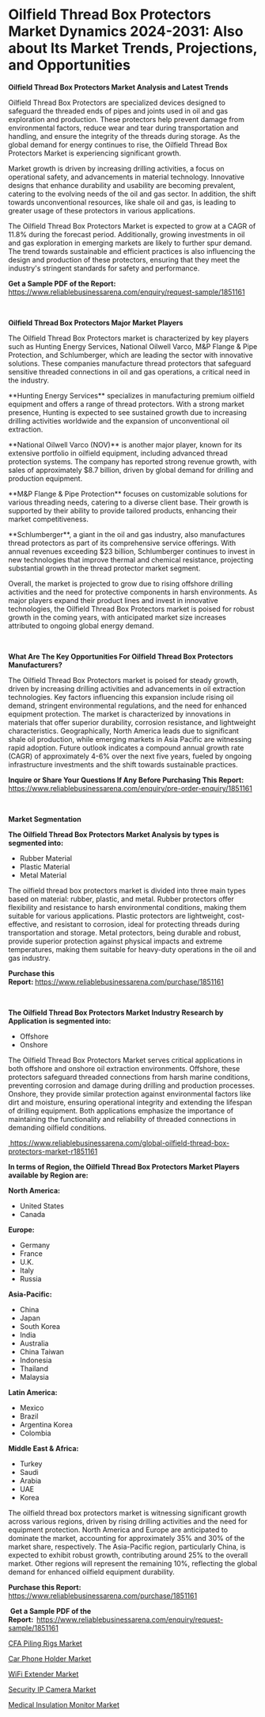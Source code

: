 <p><h1>Oilfield Thread Box Protectors Market Dynamics 2024-2031: Also about Its Market Trends, Projections, and Opportunities</h1></p><p><strong>Oilfield Thread Box Protectors Market Analysis and Latest Trends</strong></p>
<p><p>Oilfield Thread Box Protectors are specialized devices designed to safeguard the threaded ends of pipes and joints used in oil and gas exploration and production. These protectors help prevent damage from environmental factors, reduce wear and tear during transportation and handling, and ensure the integrity of the threads during storage. As the global demand for energy continues to rise, the Oilfield Thread Box Protectors Market is experiencing significant growth.</p><p>Market growth is driven by increasing drilling activities, a focus on operational safety, and advancements in material technology. Innovative designs that enhance durability and usability are becoming prevalent, catering to the evolving needs of the oil and gas sector. In addition, the shift towards unconventional resources, like shale oil and gas, is leading to greater usage of these protectors in various applications.</p><p>The Oilfield Thread Box Protectors Market is expected to grow at a CAGR of 11.8% during the forecast period. Additionally, growing investments in oil and gas exploration in emerging markets are likely to further spur demand. The trend towards sustainable and efficient practices is also influencing the design and production of these protectors, ensuring that they meet the industry's stringent standards for safety and performance.</p></p>
<p><strong>Get a Sample PDF of the Report:&nbsp;</strong> <a href="https://www.reliablebusinessarena.com/enquiry/request-sample/1851161?utm_campaign=1332&utm_medium=2&utm_source=Github&utm_content=ia&utm_term=18102024&utm_id=oilfield-thread-box-protectors">https://www.reliablebusinessarena.com/enquiry/request-sample/1851161</a></p>
<p>&nbsp;</p>
<p><strong>Oilfield Thread Box Protectors Major Market Players</strong></p>
<p><p>The Oilfield Thread Box Protectors market is characterized by key players such as Hunting Energy Services, National Oilwell Varco, M&P Flange & Pipe Protection, and Schlumberger, which are leading the sector with innovative solutions. These companies manufacture thread protectors that safeguard sensitive threaded connections in oil and gas operations, a critical need in the industry.</p><p>**Hunting Energy Services** specializes in manufacturing premium oilfield equipment and offers a range of thread protectors. With a strong market presence, Hunting is expected to see sustained growth due to increasing drilling activities worldwide and the expansion of unconventional oil extraction.</p><p>**National Oilwell Varco (NOV)** is another major player, known for its extensive portfolio in oilfield equipment, including advanced thread protection systems. The company has reported strong revenue growth, with sales of approximately $8.7 billion, driven by global demand for drilling and production equipment.</p><p>**M&P Flange & Pipe Protection** focuses on customizable solutions for various threading needs, catering to a diverse client base. Their growth is supported by their ability to provide tailored products, enhancing their market competitiveness.</p><p>**Schlumberger**, a giant in the oil and gas industry, also manufactures thread protectors as part of its comprehensive service offerings. With annual revenues exceeding $23 billion, Schlumberger continues to invest in new technologies that improve thermal and chemical resistance, projecting substantial growth in the thread protector market segment.</p><p>Overall, the market is projected to grow due to rising offshore drilling activities and the need for protective components in harsh environments. As major players expand their product lines and invest in innovative technologies, the Oilfield Thread Box Protectors market is poised for robust growth in the coming years, with anticipated market size increases attributed to ongoing global energy demand.</p></p>
<p>&nbsp;</p>
<p><strong>What Are The Key Opportunities For Oilfield Thread Box Protectors Manufacturers?</strong></p>
<p><p>The Oilfield Thread Box Protectors market is poised for steady growth, driven by increasing drilling activities and advancements in oil extraction technologies. Key factors influencing this expansion include rising oil demand, stringent environmental regulations, and the need for enhanced equipment protection. The market is characterized by innovations in materials that offer superior durability, corrosion resistance, and lightweight characteristics. Geographically, North America leads due to significant shale oil production, while emerging markets in Asia Pacific are witnessing rapid adoption. Future outlook indicates a compound annual growth rate (CAGR) of approximately 4-6% over the next five years, fueled by ongoing infrastructure investments and the shift towards sustainable practices.</p></p>
<p><strong>Inquire or Share Your Questions If Any Before Purchasing This Report:</strong> <a href="https://www.reliablebusinessarena.com/enquiry/pre-order-enquiry/1851161?utm_campaign=1332&utm_medium=2&utm_source=Github&utm_content=ia&utm_term=18102024&utm_id=oilfield-thread-box-protectors">https://www.reliablebusinessarena.com/enquiry/pre-order-enquiry/1851161</a></p>
<p>&nbsp;</p>
<p><strong>Market Segmentation</strong></p>
<p><strong>The Oilfield Thread Box Protectors Market Analysis by types is segmented into:</strong></p>
<p><ul><li>Rubber Material</li><li>Plastic Material</li><li>Metal Material</li></ul></p>
<p><p>The oilfield thread box protectors market is divided into three main types based on material: rubber, plastic, and metal. Rubber protectors offer flexibility and resistance to harsh environmental conditions, making them suitable for various applications. Plastic protectors are lightweight, cost-effective, and resistant to corrosion, ideal for protecting threads during transportation and storage. Metal protectors, being durable and robust, provide superior protection against physical impacts and extreme temperatures, making them suitable for heavy-duty operations in the oil and gas industry.</p></p>
<p><strong>Purchase this Report:&nbsp;</strong><a href="https://www.reliablebusinessarena.com/purchase/1851161?utm_campaign=1332&utm_medium=2&utm_source=Github&utm_content=ia&utm_term=18102024&utm_id=oilfield-thread-box-protectors">https://www.reliablebusinessarena.com/purchase/1851161</a></p>
<p>&nbsp;</p>
<p><strong>The Oilfield Thread Box Protectors Market Industry Research by Application is segmented into:</strong></p>
<p><ul><li>Offshore</li><li>Onshore</li></ul></p>
<p><p>The Oilfield Thread Box Protectors Market serves critical applications in both offshore and onshore oil extraction environments. Offshore, these protectors safeguard threaded connections from harsh marine conditions, preventing corrosion and damage during drilling and production processes. Onshore, they provide similar protection against environmental factors like dirt and moisture, ensuring operational integrity and extending the lifespan of drilling equipment. Both applications emphasize the importance of maintaining the functionality and reliability of threaded connections in demanding oilfield conditions.</p></p>
<p><a href="https://www.reliablebusinessarena.com/global-oilfield-thread-box-protectors-market-r1851161?utm_campaign=1332&utm_medium=2&utm_source=Github&utm_content=ia&utm_term=18102024&utm_id=oilfield-thread-box-protectors">&nbsp;https://www.reliablebusinessarena.com/global-oilfield-thread-box-protectors-market-r1851161</a></p>
<p><strong>In terms of Region, the Oilfield Thread Box Protectors Market Players available by Region are:</strong></p>
<p>
    <p> <strong> North America: </strong>
        <ul>
            <li>United States</li>
            <li>Canada</li>
        </ul>
        </p> 
    <p> <strong> Europe: </strong>
        <ul>
            <li>Germany</li>
            <li>France</li>
            <li>U.K.</li>
            <li>Italy</li>
            <li>Russia</li>
        </ul>
        </p> 
    <p> <strong> Asia-Pacific: </strong>
        <ul>
            <li>China</li>
            <li>Japan</li>
            <li>South Korea</li>
            <li>India</li>
            <li>Australia</li>
            <li>China Taiwan</li>
            <li>Indonesia</li>
            <li>Thailand</li>
            <li>Malaysia</li>
        </ul>
        </p> 
    <p> <strong> Latin America: </strong>
        <ul>
            <li>Mexico</li>
            <li>Brazil</li>
            <li>Argentina Korea</li>
            <li>Colombia</li>
        </ul>
        </p> 
    <p> <strong> Middle East & Africa: </strong>
        <ul>
            <li>Turkey</li>
            <li>Saudi</li>
            <li>Arabia</li>
            <li>UAE</li>
            <li>Korea</li>
        </ul>
    </p>
    </p>
<p><p>The oilfield thread box protectors market is witnessing significant growth across various regions, driven by rising drilling activities and the need for equipment protection. North America and Europe are anticipated to dominate the market, accounting for approximately 35% and 30% of the market share, respectively. The Asia-Pacific region, particularly China, is expected to exhibit robust growth, contributing around 25% to the overall market. Other regions will represent the remaining 10%, reflecting the global demand for enhanced oilfield equipment durability.</p></p>
<p><strong>Purchase this Report: </strong><a href="https://www.reliablebusinessarena.com/purchase/1851161?utm_campaign=1332&utm_medium=2&utm_source=Github&utm_content=ia&utm_term=18102024&utm_id=oilfield-thread-box-protectors">https://www.reliablebusinessarena.com/purchase/1851161</a></p>
<p>&nbsp;<strong>Get a Sample PDF of the Report:&nbsp;&nbsp;</strong><a href="https://www.reliablebusinessarena.com/enquiry/request-sample/1851161?utm_campaign=1332&utm_medium=2&utm_source=Github&utm_content=ia&utm_term=18102024&utm_id=oilfield-thread-box-protectors">https://www.reliablebusinessarena.com/enquiry/request-sample/1851161</a></p>
<p><strong></strong></p>
<p><p><a href="https://issuu.com/reportprime-2/docs/cfa-piling-rigs-market-size-2030.pp_e82dcabb8c9bc7?utm_campaign=1332&utm_medium=2&utm_source=Github&utm_content=ia&utm_term=18102024&utm_id=oilfield-thread-box-protectors">CFA Piling Rigs Market</a></p><p><a href="https://www.linkedin.com/pulse/car-phone-holder-market-outlook-current-assessment-future-projections-u7uve?utm_campaign=1332&utm_medium=2&utm_source=Github&utm_content=ia&utm_term=18102024&utm_id=oilfield-thread-box-protectors">Car Phone Holder Market</a></p><p><a href="https://www.linkedin.com/pulse/wifi-extender-market-matrix-applications-types-cagr-growth-ubate?utm_campaign=1332&utm_medium=2&utm_source=Github&utm_content=ia&utm_term=18102024&utm_id=oilfield-thread-box-protectors">WiFi Extender Market</a></p><p><a href="https://www.linkedin.com/pulse/security-ip-camera-market-trends-detailed-study-its-segmentation-2ekbe?utm_campaign=1332&utm_medium=2&utm_source=Github&utm_content=ia&utm_term=18102024&utm_id=oilfield-thread-box-protectors">Security IP Camera Market</a></p><p><a href="https://github.com/luckyshygirl/Market-Research-Report-List-6/blob/main/medical-insulation-monitor-market.md?utm_campaign=1332&utm_medium=2&utm_source=Github&utm_content=ia&utm_term=18102024&utm_id=oilfield-thread-box-protectors">Medical Insulation Monitor Market</a></p></p>